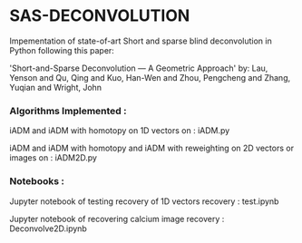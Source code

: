 # SAS-DECONVOLUTION

Impementation of state-of-art Short and sparse blind deconvolution in Python following this paper:

'Short-and-Sparse Deconvolution — A Geometric Approach' by: Lau, Yenson and Qu, Qing and Kuo, Han-Wen and Zhou, Pengcheng and Zhang, Yuqian and Wright, John

### Algorithms Implemented : 

iADM and iADM with homotopy on 1D vectors on : iADM.py

iADM and iADM with homotopy and iADM with reweighting on 2D vectors or images on : iADM2D.py

### Notebooks :

Jupyter notebook of testing recovery of 1D vectors recovery  : test.ipynb

Jupyter notebook of recovering calcium image recovery : Deconvolve2D.ipynb












